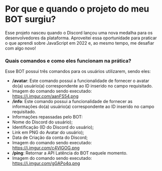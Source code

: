 # Por que e quando o projeto do meu BOT surgiu?
Esse projeto nasceu quando o Discord lançou uma nova medalha para os desenvolvedores da plataforma. 
Aproveitei essa oportunidade para praticar o que aprendi sobre JavaScript em 2022 e, ao mesmo tempo, me desafiar com algo novo!
### Quais comandos e como eles funcionam na prática?
Esse BOT possui três comandos para os usuários utilizarem, sendo eles:
 - **/avatar**: Este comando possui a funcionalidade de fornecer o avatar do(a) usuário(a) correspondente ao ID inserido no campo requisitado. 
  - Imagem do comando sendo executado: https://i.imgur.com/aanFS54.png
 - **/info**: Este comando possui a funcionalidade de fornecer as informações do(a) usuário(a) correspondente ao ID inserido no campo requisitado. 
  - Informações repassadas pelo BOT:
  - Nome do Discord do usuário);
  - Identificação (ID do Discord do usuário);
  - Link em PNG do Avatar do usuário);
  - Data de Criação da conta do Discord;
  - Imagem do comando sendo executado: https://i.imgur.com/c4VIGOG.png
 - **/ping**: Retornar a API Latência do BOT naquele momento. 
  - Imagem do comando sendo executado: https://i.imgur.com/gGAPo4q.png
